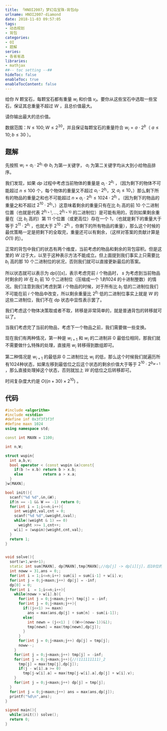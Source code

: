 ```yaml
---
title: 「HNOI2007」梦幻岛宝珠-背包dp
urlname: HNOI2007-diamond
date: 2018-11-03 09:57:05
tags:
- 动态规划
- 背包
categories: 
- OI
- 题解
series:
- 各省省选
libraries:
- mathjax 
##-- toc setting --##
hideToc: false
enableToc: true
enableTocContent: false
---
```


给你 $N$ 颗宝石，每颗宝石都有重量 $w_i$ 和价值 $v_i$。要你从这些宝石中选取一些宝石，保证其总重量不超过 $W$ ，且总价值最大。

请你输出最大的总价值。

<!--more-->
数据范围：$N \leq 100;W \leq 2^{30}$，并且保证每颗宝石的重量符合 $w_i = a \cdot 2^b$（ $a \leq 10;b \leq 30$ ）。

## 题解

先按照 $w_i = a_i \cdot 2^{b_i}$ 中 $b_i$ 为第一关键字， $a_i$ 为第二关键字均从大到小给物品排序。

我们发现，如果 $dp$ 过程中考虑当前物体的重量是 $a_i \cdot 2^{b_i}$ ，（因为剩下的物体不可能超过 $n \leq 100$ 个，每个物体的重量又不超过 $a_i \cdot 2^{b_i}$，又 $a_i \leq 10$，）那么剩下所有的物品的重量之和也不可能超过 $n \times a_i \cdot 2^{b_i} \leq 1024 \cdot 2^{b_i}$ 。（因为剩下的物品的重量之和不超过 $2^{10} \cdot 2^{b_i}$，）这意味着剩余的重量只有在比 $b_i$ 高的前 $10$ 个二进制位置（也就是代表 $2^{b _ {i+1}},...,2^{b _ {i+10}}$ 的二进制位）是可能有用的，否则如果剩余重量在（比 $b_i$ 高的）第 $11$ 个位置（或更高位）存在一个 $1$，（也就是剩下的重量大于等于 $2^{11} \cdot 2^{b_i}$ ，也就大于 $2^{10} \cdot 2^{b_i}$ ，你剩下的所有物品的重量），那么这个时候的最优策略一定是把剩下的全取完，重量还可以有剩余，（这样对答案的贡献计算是 $O(1)$ 的）。

正常的背包中我们的状态有两个维度，当前考虑的物品和剩余的背包容积。但是这里的 $W$ 过于大，以至于这种表示方法不能成立。但上面提到我们事实上只需要比 $b_i$ 高的那 $10$ 个二进制位的状况，否则我们就可以直接更新最后的答案。

所以状态就可以表示为 $dp[i][s]$，表示考虑完前 $i$ 个物品时， $s$ 为考虑到当前物品时剩余的 $W$ 在 $b_i$ 前 $10$ 个二进制位（压缩成一个 $1 到 1024$ 的十进制整数）的情况。我们注意到我们考虑到第 $i$ 个物品的时候，对于所有比 $b_i$ 低的二进制位我们不可能在前 $i$ 个物品中改变，所以剩余重量比 $2^{b_i}$ 低的二进制位事实上就是 $W$ 的这些二进制位，我们不在 dp 状态中显性表示罢了。

我们考虑这个物体决策取或者不取，转移是非常简单的，就是普通背包的转移就可以了。

当我们考虑完了当前的物品，考虑下一个物品之前，我们需要做一些变换。

现在我们有两种情况，第一种是 $w _ {i+1}$ 和 $w_i$ 的二进制非 $0$ 最低位相同，那我们就不需要做什么特殊的处理，直接用 $w_i$ 转移得到数组即可。

第二种情况是 $w _ {i+1}$ 的最低非 $0$ 二进制位比 $w_i$ 的低，那么这个时候我们就遍历所有1024种状态，如果左移到最低位之后这个状态的剩余价值大于等于 $2^{10} \cdot 2^{b _ {w+1}}$ ，那么直接处理掉这个状态，否则就加上 $W$ 的低位之后转移即可。

时间复杂度大约是 $O((n+30) \times 2^{10})$ 。

## 代码


```cpp
#include <algorithm>
#include <cstdio>
#define inf 0x3f3f3f3f
#define maxn 1024
using namespace std;

const int MAXN = 1100;

int n,W;

struct wupin{
  int a,b,v;
  bool operator < (const wupin &x)const{
    if(b != x.b) return b > x.b;
    else         return a > x.a;
  }
}w[MAXN];

bool init(){
  scanf("%d %d",&n,&W);
  if(n == -1 && W == -1) return 0;
  for(int i = 1;i<=n;i++){
    int weight,val,cnt = 0;
    scanf("%d %d",&weight,&val);
    while((weight & 1) == 0)
      weight >>= 1,cnt++;
    w[i] = (wupin){weight,cnt,val};
  }
  return 1;
}


void solve(){
  sort(w+1,w+n+1);
  static int sum[MAXN], dp[MAXN],tmp[MAXN];//dp[j] -> dp[i][j]，后10位的状况
  int noww = 31,ans = 0;;
  for(int i = 1;i<=n;i++) sum[i] = sum[i-1] + w[i].v;
  for(int j = 0;j<maxn;j++) dp[j] = -inf;
  dp[0] = 0;
  for(int i  = 1;i<=n;i++){
    while(noww > w[i].b){
      for(int j = 0;j<maxn;j++) tmp[j] = -inf;
      for(int j = 0;j<maxn;j++){
        if((j<<1) >= maxn)
          ans = max(ans,dp[j] + sum[n] - sum[i-1]);
        else{
          int newn = (j<<1) | ((W>>(noww-1))&1);
          tmp[newn] = max(tmp[newn],dp[j]);
        }
      }
      for(int j = 0;j<maxn;j++) dp[j] = tmp[j];
      noww--;
    }
    for(int j = 0;j<maxn;j++) tmp[j] = -inf;
    for(int j = 0;j<maxn;j++){//(111111111)_2
      tmp[j] = max(tmp[j],dp[j]);
      if(j - w[i].a >= 0)
        tmp[j-w[i].a] = max(tmp[j-w[i].a],dp[j] + w[i].v);
    }
    for(int j = 0;j<maxn;j++) dp[j] = tmp[j];
  }
  for(int j = 0;j<maxn;j++) ans = max(ans,dp[j]);
  printf("%d\n",ans);
}

signed main(){
  while(init()) solve();
  return 0;
}
```

